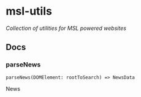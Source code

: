 # msl-utils
*Collection of utilities for MSL powered websites*

## Docs

### parseNews
`parseNews(DOMElement: rootToSearch) => NewsData`

News